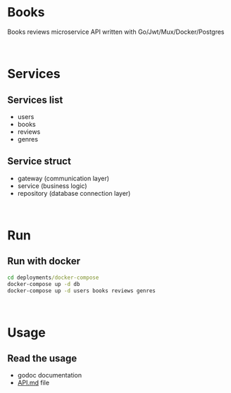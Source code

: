 # Books
Books reviews microservice API written with Go/Jwt/Mux/Docker/Postgres

<br />

# Services

## Services list
- users
- books
- reviews
- genres

## Service struct
- gateway (communication layer)
- service (business logic)
- repository (database connection layer)

<br />

# Run

## Run with docker
```cmd
cd deployments/docker-compose
docker-compose up -d db
docker-compose up -d users books reviews genres
```

<br />

# Usage

## Read the usage
 - godoc documentation
 - <a href="https://github.com/alexdenkk/books/blob/main/API.md">API.md</a> file

